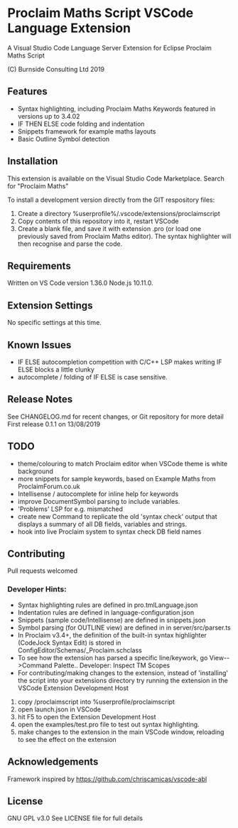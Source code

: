 # Proclaim Maths Script VSCode Language Extension

A Visual Studio Code Language Server Extension
for Eclipse Proclaim Maths Script

(C)  Burnside Consulting Ltd 2019

## Features

* Syntax highlighting, including Proclaim Maths Keywords featured in versions up to 3.4.02
* IF THEN ELSE code folding and indentation
* Snippets framework for example maths layouts
* Basic Outline Symbol detection

## Installation

This extension is available on the Visual Studio Code Marketplace.
Search for "Proclaim Maths"

To install a development version directly from the GIT respository files:
1. Create a directory  %userprofile%/.vscode/extensions/proclaimscript
2. Copy contents of this repository into it, restart VSCode
3. Create a blank file, and save it with extension .pro (or load one previously saved from Proclaim Maths editor). The syntax highlighter will then recognise and parse the code.

## Requirements

Written on VS Code version 1.36.0 Node.js 10.11.0.

## Extension Settings

No specific settings at this time.

## Known Issues

* IF ELSE autocompletion competition with C/C++ LSP makes writing IF ELSE blocks a little clunky
* autocomplete / folding of IF ELSE is case sensitive.

## Release Notes

See CHANGELOG.md for recent changes, or Git repository for more detail
First release 0.1.1 on 13/08/2019

## TODO

* theme/colouring to match Proclaim editor when VSCode theme is white background
* more snippets for sample keywords, based on Example Maths from ProclaimForum.co.uk
* Intellisense / autocomplete for inline help for keywords
* improve DocumentSymbol parsing to include variables.
* 'Problems' LSP for e.g. mismatched 
* create new Command to replicate the old 'syntax check' output that displays a summary of all DB fields, variables and strings.
* hook into live Proclaim system to syntax check DB field names


## Contributing

Pull requests welcomed

### Developer Hints:

* Syntax highlighting rules are defined in pro.tmlLanguage.json
* Indentation rules are defined in language-configuration.json
* Snippets (sample code/Intellisense) are defined in snippets.json
* Symbol parsing (for OUTLINE view) are defined in  in server/src/parser.ts
* In Proclaim v3.4+, the definition of the built-in syntax highlighter (CodeJock Syntax Edit) is stored in ConfigEditor/Schemas/_Proclaim.schclass
* To see how the extension has parsed a specific line/keywork, go View-->Command Palette.. Developer: Inspect TM Scopes
* For contributing/making changes to the extension, instead of 'installing' the script into your extensions directory try running the extension in the VSCode Extension Development Host 
1. copy /proclaimscript into %userprofile/proclaimscript
2. open launch.json in VSCode
3. hit F5 to open the Extension Development Host
4. open the examples/test.pro file to test out syntax highlighting. 
5. make changes to the extension in the main VSCode window, reloading to see the effect on the extension

## Acknowledgements
Framework inspired by https://github.com/chriscamicas/vscode-abl

## License
GNU GPL v3.0 
See LICENSE file for full details

